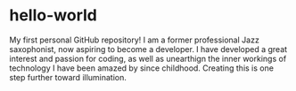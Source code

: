 # hello-world
My first personal GitHub repository!
I am a former professional Jazz saxophonist, now aspiring to become a developer. 
I have developed a great interest and passion for coding, as well as unearthign the inner 
workings of technology I have been amazed by since childhood. Creating this is one step further toward illumination. 
